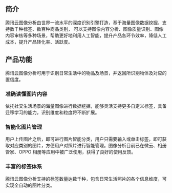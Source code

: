 ## 简介
腾讯云图像分析由世界一流水平的深度识别引擎打造，基于海量图像数据挖掘，支持数千种标签、数百种商品类别， 可以支持图像内容分析、图像质量识别、图像内容审核等多种场景，帮助更好地利用人工智能，提升产品各环节效率，降低人工成本，提升产品转化率、活跃度。

## 产品功能
腾讯云图像分析可用于识别日常生活中的物品及场景，并返回所识别物体及对应的置信度。

### 准确读懂图片内容
依托社交生活场景的海量图像进行数据挖掘，能够灵活支持更多自定义标签，具备迁移学习的能力，识别维度和粒度将不断扩展。

### 智能化图片管理
用户上传图片之后，即可进行图片智能分类，用户只需要输入或单击标签，即可获取对应类别的图片，方便用户对照片进行智能管理。图像分析目前已在微云、相册管家、OPPO 相册等应用中被广泛使用，获得了良好的使用反馈。

### 丰富的标签体系
腾讯云图像分析支持的标签数量达数千种，包含日常生活照片的各个信息维度，可实现全自动的图片分类。
